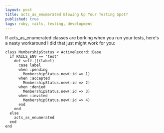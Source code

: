 ```yaml
---
layout: post
title: acts_as_enumerated Blowing Up Your Testing Spot?
published: true
tags: ruby, rails, testing, development
---
```

If acts_as_enumerated classes are borking when you run your tests, here's a nasty workaround I did that just might work for you:
    
    class MembershipStatus < ActiveRecord::Base
      if RAILS_ENV == 'test'
        def self.[](label)
          case label
          when :pending
            MembershipStatus.new(:id => 1)
          when :accepted
            MembershipStatus.new(:id => 2)
          when :denied
            MembershipStatus.new(:id => 3)
          when :invited
            MembershipStatus.new(:id => 4)
          end
        end
      else
        acts_as_enumerated
      end
    end